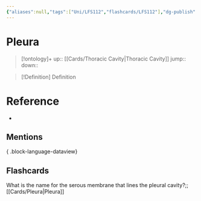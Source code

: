 ```yaml
---
{"aliases":null,"tags":["Uni/LFS112","flashcards/LFS112"],"dg-publish":true,"permalink":"/cards/pleura/","dgPassFrontmatter":true}
---
```


# Pleura

> [!ontology]+
> up:: [[Cards/Thoracic Cavity\|Thoracic Cavity]]
> jump:: 
> down:: 

> [!Definition] Definition
> 

# Reference
- 

## Mentions

{ .block-language-dataview}

## Flashcards

What is the name for the serous membrane that lines the pleural cavity?;;[[Cards/Pleura\|Pleura]]
<!--SR:!2023-10-22,1,130-->